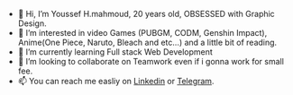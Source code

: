- 👋 Hi, I’m Youssef H.mahmoud, 20 years old, OBSESSED with Graphic Design.
- 👀 I’m interested in video Games (PUBGM, CODM, Genshin Impact), Anime(One Piece, Naruto, Bleach and etc...) and a little bit of reading.
- 🌱 I’m currently learning Full stack Web Development
- 💞️ I’m looking to collaborate on Teamwork even if i gonna work for small fee.
- 📫 You can reach me easliy on [Linkedin](https://www.linkedin.com/in/joe-hsn/) or [Telegram](https://t.me/Joe_Hsn).
<!--- Or [Codepen](https://codepen.io/joe_hsn) --->
<!---
Joe-Hsn/Joe-Hsn is a ✨ special ✨ repository because its `README.md` (this file) appears on your GitHub profile.
You can click the Preview link to take a look at your changes.
--->

